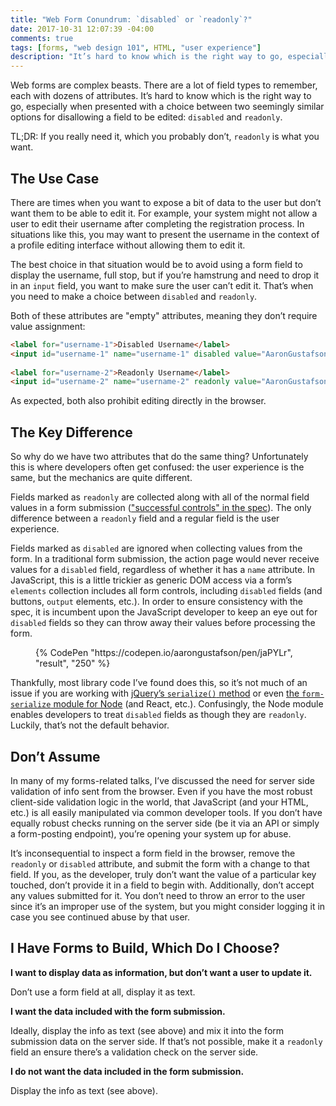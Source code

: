 ```yaml
---
title: "Web Form Conundrum: `disabled` or `readonly`?"
date: 2017-10-31 12:07:39 -04:00
comments: true
tags: [forms, "web design 101", HTML, "user experience"]
description: "It’s hard to know which is the right way to go, especially when presented with a choice between two seemingly similar options for disallowing a field to be edited."
---
```


Web forms are complex beasts. There are a lot of field types to remember, each with dozens of attributes. It’s hard to know which is the right way to go, especially when presented with a choice between two seemingly similar options for disallowing a field to be edited: `disabled` and `readonly`.

TL;DR: If you really need it, which you probably don’t, `readonly` is what you want.

<!-- more -->

## The Use Case

There are times when you want to expose a bit of data to the user but don’t want them to be able to edit it. For example, your system might not allow a user to edit their username after completing the registration process. In situations like this, you may want to present the username in the context of a profile editing interface without allowing them to edit it.

The best choice in that situation would be to avoid using a form field to display the username, full stop, but if you’re hamstrung and need to drop it in an `input` field, you want to make sure the user can’t edit it. That’s when you need to make a choice between `disabled` and `readonly`.

Both of these attributes are "empty" attributes, meaning they don’t require value assignment:

```html
<label for="username-1">Disabled Username</label>
<input id="username-1" name="username-1" disabled value="AaronGustafson">
                                                                        
<label for="username-2">Readonly Username</label>
<input id="username-2" name="username-2" readonly value="AaronGustafson">
```

As expected, both also prohibit editing directly in the browser. 

## The Key Difference

So why do we have two attributes that do the same thing? Unfortunately this is where developers often get confused: the user experience is the same, but the mechanics are quite different.

Fields marked as `readonly` are collected along with all of the normal field values in a form submission (["successful controls" in the spec](https://www.w3.org/TR/html401/interact/forms.html#h-17.13.2)). The only difference between a `readonly` field and a regular field is the user experience.

Fields marked as `disabled` are ignored when collecting values from the form. In a traditional form submission, the action page would never receive values for a `disabled` field, regardless of whether it has a `name` attribute. In JavaScript, this is a little trickier as generic DOM access via a form’s `elements` collection includes all form controls, including `disabled` fields (and buttons, `output` elements, etc.). In order to ensure consistency with the spec, it is incumbent upon the JavaScript developer to keep an eye out for `disabled` fields so they can throw away their values before processing the form. 


<figure id="fig-2017-10-31-01" class="media-container">
  {% CodePen "https://codepen.io/aarongustafson/pen/jaPYLr", "result", "250" %}
</figure>

Thankfully, most library code I’ve found does this, so it’s not much of an issue if you are working with [jQuery’s `serialize()` method](https://api.jquery.com/serialize/) or even [the `form-serialize` module for Node](https://www.npmjs.com/package/form-serialize) (and React, etc.). Confusingly, the Node module enables developers to treat `disabled` fields as though they are `readonly`. Luckily, that’s not the default behavior.

## Don’t Assume

In many of my forms-related talks, I’ve discussed the need for server side validation of info sent from the browser. Even if you have the most robust client-side validation logic in the world, that JavaScript (and your HTML, etc.) is all easily manipulated via common developer tools. If you don’t have equally robust checks running on the server side (be it via an API or simply a form-posting endpoint), you’re opening your system up for abuse.

It’s inconsequential to inspect a form field in the browser, remove the `readonly` or `disabled` attribute, and submit the form with a change to that field. If you, as the developer, truly don’t want the value of a particular key touched, don’t provide it in a field to begin with. Additionally, don’t accept any values submitted for it. You don’t need to throw an error to the user since it’s an improper use of the system, but you might consider logging it in case you see continued abuse by that user.

## I Have Forms to Build, Which Do I Choose?

**I want to display data as information, but don’t want a user to update it.**

Don’t use a form field at all, display it as text.

**I want the data included with the form submission.**

Ideally, display the info as text (see above) and mix it into the form submission data on the server side. If that’s not possible, make it a `readonly` field an ensure there’s a validation check on the server side.

**I do not want the data included in the form submission.**

Display the info as text (see above).